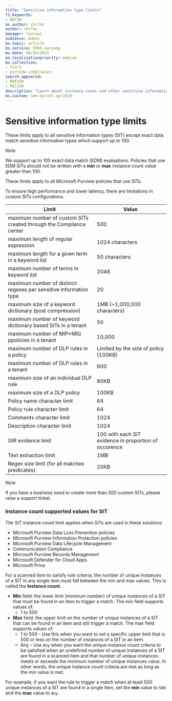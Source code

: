 ```yaml
---
title: "Sensitive information type limits"
f1.keywords:
- NOCSH
ms.author: chrfox
author: chrfox
manager: laurawi
audience: Admin
ms.topic: article
ms.service: O365-seccomp
ms.date: 08/24/2022
ms.localizationpriority: medium
ms.collection:
- tier1
- purview-compliance
search.appverid:
- MOE150
- MET150
description: "Learn about instance count and other sensitive information type limits"
ms.custom: seo-marvel-apr2020
---
```

# Sensitive information type limits

These limits apply to all sensitive information types (SIT) except exact data match sensitive information types which support up to 100.

> [!NOTE]
> We support up to 100 exact data match (EDM) evaluations. Policies that use EDM SITs should not be written with a **min** or **max** instance count value greater than 100.

These limits apply to all Microsoft Purview policies that use SITs.

To ensure high performance and lower latency, there are limitations in custom SITs configurations.

|Limit|Value|
|---|---|
|maximum number of custom SITs created through the Compliance center| 500 |
|maximum length of regular expression| 1024 characters|
|maximum length for a given term in a keyword list| 50 characters|
|maximum number of terms in keyword list| 2048|
|maximum number of distinct regexes per sensitive information type| 20|
|maximum size of a keyword dictionary (post compression)| 1MB (~1,000,000 characters)|
|maximum number of keyword dictionary based SITs in a tenant| 50 |
|maximum number of MIP+MIG ppolicies in a tenant| 10,000 |
|maximum number of DLP rules in a policy | Limited by the size of policy (100KB) |
|maximum number of DLP rules in a tenant | 600 |
|maximum size of an individual DLP rule | 80KB |
|maximum size of a DLP policy | 100KB |
|Policy name character limit | 64 |
|Policy rule character limit | 64 |
|Comments character limit | 1024 |
|Description character limit | 1024 |
|GIR evidence limit | 100 with each SIT evidence in proportion of occurence |
|Text extraction limit | 1MB |
|Regex size limit (for all matches predicates) | 20KB |


> [!NOTE]
> If you have a business need to create more than 500 custom SITs, please raise a support ticket.

### Instance count supported values for SIT

The SIT instance count limit applies when SITs are used in these solutions:

- Microsoft Purview Data Loss Prevention policies
- Microsoft Purview Information Protection policies
- Microsoft Purview Data Lifecycle Management
- Communication Compliance
- Microsoft Purview Records Management
- Microsoft Defender for Cloud Apps
- Microsoft Priva

For a scanned item to satisfy rule criteria, the number of unique instances of a SIT in any single item must fall between the min and max values. This is called the **Instance count**.

- **Min** field: the lower limit (minimum number) of unique instances of a SIT that must be found in an item to trigger a match. The min field supports values of:
  - 1 to 500
- **Max** field: the upper limit on the number of unique instances of a SIT that can be found in an item and still trigger a match. The max field supports values of:
  - 1 to 500  - Use this when you want to set a specific upper limit that is 500 or less on the number of instances of a SIT in an item.
  - Any - Use `Any` when you want the unique instance count criteria to be satisfied when an undefined number of unique instances of a SIT are found in a scanned item and that number of unique instances meets or exceeds the minimum number of unique instances value. In other words, the unique instance count criteria are met as long as the min value is met.

For example, if you want the rule to trigger a match when at least 500 unique instances of a SIT are found in a single item, set the **min** value to `500` and the **max** value to `Any`.
